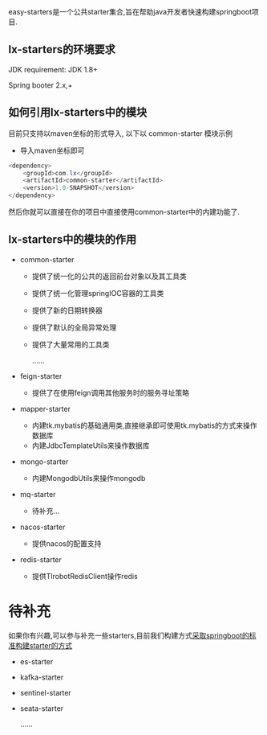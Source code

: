 easy-starters是一个公共starter集合,旨在帮助java开发者快速构建springboot项目.

## lx-starters的环境要求

JDK requirement: JDK 1.8+

Spring booter 2.x,+



## 如何引用lx-starters中的模块

目前只支持以maven坐标的形式导入, 以下以 common-starter 模块示例

* 导入maven坐标即可

```java
<dependency>
    <groupId>com.lx</groupId>
    <artifactId>common-starter</artifactId>
    <version>1.0-SNAPSHOT</version>
</dependency>
```

然后你就可以直接在你的项目中直接使用common-starter中的内建功能了.

## lx-starters中的模块的作用

* common-starter

    * 提供了统一化的公共的返回前台对象以及其工具类

    * 提供了统一化管理springIOC容器的工具类

    * 提供了新的日期转换器

    * 提供了默认的全局异常处理

    * 提供了大量常用的工具类

      ......

* feign-starter

    * 提供了在使用feign调用其他服务时的服务寻址策略

* mapper-starter

    * 内建tk.mybatis的基础通用类,直接继承即可使用tk.mybatis的方式来操作数据库
    * 内建JdbcTemplateUtils来操作数据库

* mongo-starter

    * 内建MongodbUtils来操作mongodb

* mq-starter

    * 待补充...

* nacos-starter

    * 提供nacos的配置支持

* redis-starter

    * 提供TlrobotRedisClient操作redis

# 待补充

如果你有兴趣,可以参与补充一些starters,目前我们构建方式[采取springboot的标准构建starter的方式](https://docs.spring.io/spring-boot/docs/current/reference/html/features.html#features.developing-auto-configuration.custom-starter)

* es-starter

* kafka-starter

* sentinel-starter

* seata-starter

  ......

